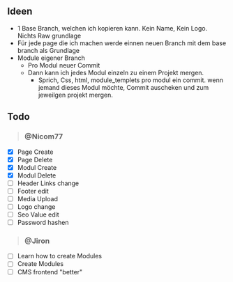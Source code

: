 ## Ideen
- 1 Base Branch, welchen ich kopieren kann. Kein Name, Kein Logo. Nichts Raw grundlage
- Für jede page die ich machen werde einnen neuen Branch mit dem base branch als Grundlage
- Module eigener Branch
  - Pro Modul neuer Commit
  - Dann kann ich jedes Modul einzeln zu einem Projekt mergen.
     - Sprich, Css, html, module_templets pro modul ein commit. wenn jemand dieses Modul möchte, Commit auscheken und zum jeweilgen projekt mergen.
   
## Todo
> ### @Nicom77
- [x] Page Create
- [x] Page Delete
- [x] Modul Create
- [x] Modul Delete
- [ ] Header Links change
- [ ] Footer edit
- [ ] Media Upload
- [ ] Logo change
- [ ] Seo Value edit
- [ ] Password hashen

> ### @Jiron
- [ ] Learn how to create Modules
- [ ] Create Modules
- [ ] CMS frontend "better"
